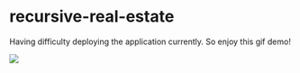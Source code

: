 # recursive-real-estate
Having difficulty deploying the application currently. So enjoy this gif demo!

![](recursive.gif)
